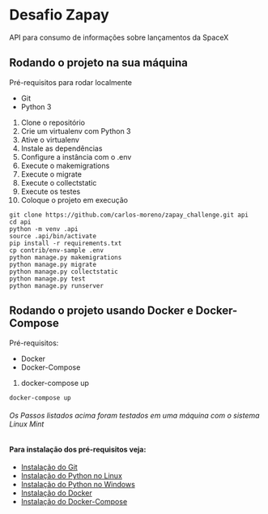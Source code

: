 # Desafio Zapay

API para consumo de informações sobre lançamentos da SpaceX

## Rodando o projeto na sua máquina

Pré-requisitos para rodar localmente

 - Git
 - Python 3
 
1. Clone o repositório
2. Crie um virtualenv com Python 3
3. Ative o virtualenv
4. Instale as dependências
5. Configure a instância com o .env
6. Execute o makemigrations
7. Execute o migrate
8. Execute o collectstatic
9. Execute os testes
10. Coloque o projeto em execução

```console
git clone https://github.com/carlos-moreno/zapay_challenge.git api
cd api
python -m venv .api
source .api/bin/activate
pip install -r requirements.txt
cp contrib/env-sample .env
python manage.py makemigrations
python manage.py migrate
python manage.py collectstatic
python manage.py test
python manage.py runserver
```

## Rodando o projeto usando Docker e Docker-Compose

Pré-requisitos:

 - Docker
 - Docker-Compose
 
1. docker-compose up

```console
docker-compose up
```

###### Os Passos listados acima foram testados em uma máquina com o sistema Linux Mint

#### Para instalação dos pré-requisitos veja:

 - [Instalação do Git](https://git-scm.com/book/pt-br/v1/Primeiros-passos-Instalando-Git)
 - [Instalação do Python no Linux](https://docs.python.org/3.7/using/unix.html)
 - [Instalação do Python no Windows](https://docs.python.org/3.7/using/windows.html)
 - [Instalação do Docker](https://docs.docker.com/install/)
 - [Instalação do Docker-Compose](https://docs.docker.com/compose/install/)
 



